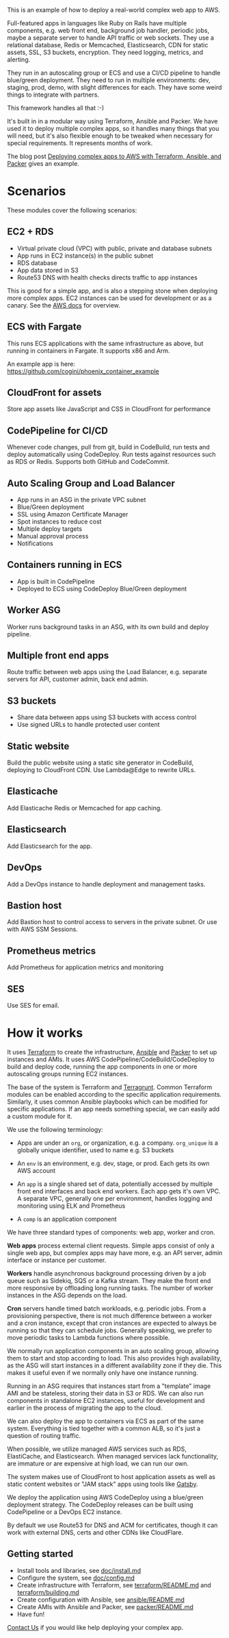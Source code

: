 This is an example of how to deploy a real-world complex web app to AWS.

Full-featured apps in languages like Ruby on Rails have multiple components,
e.g. web front end, background job handler, periodic jobs, maybe a separate
server to handle API traffic or web sockets. They use a relational database,
Redis or Memcached, Elasticsearch, CDN for static assets, SSL, S3 buckets,
encryption.  They need logging, metrics, and alerting.

They run in an autoscaling group or ECS and use a CI/CD pipeline to handle
blue/green deployment. They need to run in multiple environments: dev, staging,
prod, demo, with slight differences for each. They have some weird things to
integrate with partners.

This framework handles all that :-)

It's built in in a modular way using Terraform, Ansible and Packer. We have
used it to deploy multiple complex apps, so it handles many things that
you will need, but it's also flexible enough to be tweaked when necessary for
special requirements. It represents months of work.

The blog post
[Deploying complex apps to AWS with Terraform, Ansible, and Packer](https://www.cogini.com/blog/deploying-complex-apps-to-aws-with-terraform-ansible-and-packer/)
gives an example.

# Scenarios

These modules cover the following scenarios:

## EC2 + RDS

* Virtual private cloud (VPC) with public, private and database subnets
* App runs in EC2 instance(s) in the public subnet
* RDS database
* App data stored in S3
* Route53 DNS with health checks directs traffic to app instances

This is good for a simple app, and is also a stepping stone when deploying
more complex apps. EC2 instances can be used for development or as a canary.
See the [AWS docs](https://docs.aws.amazon.com/vpc/latest/userguide/VPC_Scenario2.html)
for overview.

## ECS with Fargate

This runs ECS applications with the same infrastructure as above, but running
in containers in Fargate. It supports x86 and Arm.

An example app is here: https://github.com/cogini/phoenix_container_example

## CloudFront for assets

Store app assets like JavaScript and CSS in CloudFront for performance

## CodePipeline for CI/CD

Whenever code changes, pull from git, build in CodeBuild, run tests and deploy
automatically using CodeDeploy. Run tests against resources such
as RDS or Redis. Supports both GitHub and CodeCommit.

## Auto Scaling Group and Load Balancer

* App runs in an ASG in the private VPC subnet
* Blue/Green deployment
* SSL using Amazon Certificate Manager
* Spot instances to reduce cost
* Multiple deploy targets
* Manual approval process
* Notifications

## Containers running in ECS

* App is built in CodePipeline
* Deployed to ECS using CodeDeploy Blue/Green deployment

## Worker ASG

Worker runs background tasks in an ASG, with its own build and deploy pipeline.

## Multiple front end apps

Route traffic between web apps using the Load Balancer, e.g. separate
servers for API, customer admin, back end admin.

## S3 buckets

* Share data between apps using S3 buckets with access control
* Use signed URLs to handle protected user content

## Static website

Build the public website using a static site generator in CodeBuild, deploying
to CloudFront CDN. Use Lambda@Edge to rewrite URLs.

## Elasticache

Add Elasticache Redis or Memcached for app caching.

## Elasticsearch

Add Elasticsearch for the app.

## DevOps

Add a DevOps instance to handle deployment and management tasks.

## Bastion host

Add Bastion host to control access to servers in the private subnet.
Or use with AWS SSM Sessions.

## Prometheus metrics

Add Prometheus for application metrics and monitoring

## SES

Use SES for email.

# How it works

It uses [Terraform](https://www.terraform.io/) to create the infrastructure,
[Ansible](https://www.ansible.com/) and [Packer](https://www.packer.io/) to set
up instances and AMIs. It uses AWS CodePipeline/CodeBuild/CodeDeploy to build
and deploy code, running the app components in one or more autoscaling groups
running EC2 instances.

The base of the system is Terraform and [Terragrunt](https://github.com/gruntwork-io/terragrunt).
Common Terraform modules can be enabled according to the specific application
requirements. Similarly, it uses common Ansible playbooks which can be modified
for specific applications. If an app needs something special, we can easily add a
custom module for it.

We use the following terminology:

* Apps are under an `org`, or organization, e.g. a company. `org_unique` is
  a globally unique identifier, used to name e.g. S3 buckets

* An `env` is an environment, e.g. dev, stage, or prod. Each gets its own
  AWS account

* An `app` is a single shared set of data, potentially accessed by multiple
  front end interfaces and back end workers. Each app gets it's own VPC.
  A separate VPC, generally one per environment, handles logging and monitoring
  using ELK and Prometheus

* A `comp` is an application component

We have three standard types of components: web app, worker and cron.

**Web apps** process external client requests. Simple apps consist of only a single
web app, but complex apps may have more, e.g. an API server, admin interface or
instance per customer.

**Workers** handle asynchronous background processing driven by a job queue
such as Sidekiq, SQS or a Kafka stream. They make the front end more responsive
by offloading long running tasks. The number of worker instances in the ASG
depends on the load.

**Cron** servers handle timed batch workloads, e.g. periodic jobs. From a
provisioning perspective, there is not much difference between a worker and a
cron instance, except that cron instances are expected to always be running so
that they can schedule jobs.  Generally speaking, we prefer to move periodic
tasks to Lambda functions where possible.

We normally run application components in an auto scaling group, allowing
them to start and stop according to load. This also provides high availability,
as the ASG will start instances in a different availability zone if they die.
This makes it useful even if we normally only have one instance running.

Running in an ASG requires that instances start from a "template" image AMI and
be stateless, storing their data in S3 or RDS. We can also run components in
standalone EC2 instances, useful for development and earlier in the process of
migrating the app to the cloud.

We can also deploy the app to containers via ECS as part of the same system.
Everything is tied together with a common ALB, so it's just a question of
routing traffic.

When possible, we utilize managed AWS services such as RDS, ElastiCache, and
Elasticsearch. When managed services lack functionality, are immature or are
expensive at high load, we can run our own.

The system makes use of CloudFront to host application assets as well as static
content websites or "JAM stack" apps using tools like
[Gatsby](https://www.gatsbyjs.org/).

We deploy the application using AWS CodeDeploy using a blue/green deployment
strategy. The CodeDeploy releases can be built using CodePipeline or a DevOps
EC2 instance.

By default we use Route53 for DNS and ACM for certificates, though it can
work with external DNS, certs and other CDNs like CloudFlare.

## Getting started

* Install tools and libraries, see [doc/install.md](doc/install.md)
* Configure the system, see [doc/config.md](doc/config.md)
* Create infrastructure with Terraform, see [terraform/README.md](terraform/README.md)
  and [terraform/building.md](terraform/building.md)
* Create configuration with Ansible, see [ansible/README.md](ansible/README.md)
* Create AMIs with Ansible and Packer, see [packer/README.md](packer/README.md)
* Have fun!

[Contact Us](https://www.cogini.com/contact/) if you would like help deploying
your complex app.
